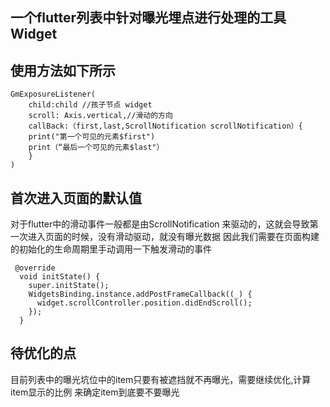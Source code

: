 ## 一个flutter列表中针对曝光埋点进行处理的工具Widget
## 使用方法如下所示

~~~
GmExposureListener(
    child:child //孩子节点 widget
    scroll: Axis.vertical,//滑动的方向
    callBack:（first,last,ScrollNotification scrollNotification）{
    print("第一个可见的元素$first")
    print（“最后一个可见的元素$last"）
    }
)
~~~
## 首次进入页面的默认值
对于flutter中的滑动事件一般都是由ScrollNotification 来驱动的，这就会导致第一次进入页面的时候，没有滑动驱动，就没有曝光数据
因此我们需要在页面构建的初始化的生命周期里手动调用一下触发滑动的事件
~~~
 @override
  void initState() {
    super.initState();
    WidgetsBinding.instance.addPostFrameCallback((_) {
      widget.scrollController.position.didEndScroll();
    });
  }
 ~~~
 ## 待优化的点
 目前列表中的曝光坑位中的item只要有被遮挡就不再曝光，需要继续优化,计算item显示的比例 来确定item到底要不要曝光

